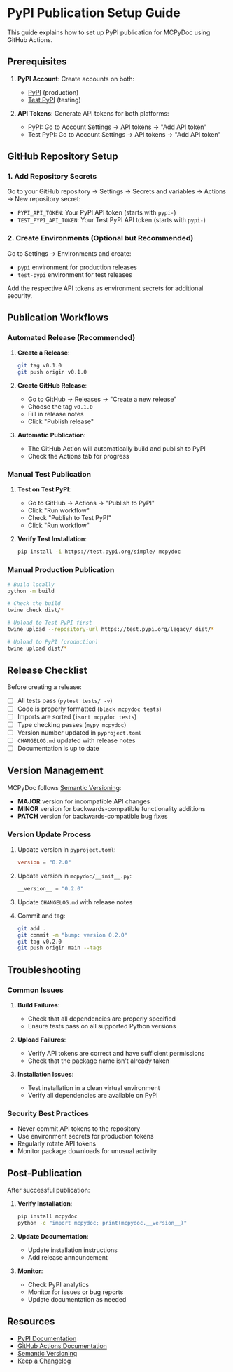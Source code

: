 # PyPI Publication Setup Guide

This guide explains how to set up PyPI publication for MCPyDoc using GitHub Actions.

## Prerequisites

1. **PyPI Account**: Create accounts on both:
   - [PyPI](https://pypi.org/account/register/) (production)
   - [Test PyPI](https://test.pypi.org/account/register/) (testing)

2. **API Tokens**: Generate API tokens for both platforms:
   - PyPI: Go to Account Settings → API tokens → "Add API token"
   - Test PyPI: Go to Account Settings → API tokens → "Add API token"

## GitHub Repository Setup

### 1. Add Repository Secrets

Go to your GitHub repository → Settings → Secrets and variables → Actions → New repository secret:

- `PYPI_API_TOKEN`: Your PyPI API token (starts with `pypi-`)
- `TEST_PYPI_API_TOKEN`: Your Test PyPI API token (starts with `pypi-`)

### 2. Create Environments (Optional but Recommended)

Go to Settings → Environments and create:
- `pypi` environment for production releases
- `test-pypi` environment for test releases

Add the respective API tokens as environment secrets for additional security.

## Publication Workflows

### Automated Release (Recommended)

1. **Create a Release**:
   ```bash
   git tag v0.1.0
   git push origin v0.1.0
   ```

2. **Create GitHub Release**:
   - Go to GitHub → Releases → "Create a new release"
   - Choose the tag `v0.1.0`
   - Fill in release notes
   - Click "Publish release"

3. **Automatic Publication**:
   - The GitHub Action will automatically build and publish to PyPI
   - Check the Actions tab for progress

### Manual Test Publication

1. **Test on Test PyPI**:
   - Go to GitHub → Actions → "Publish to PyPI"
   - Click "Run workflow"
   - Check "Publish to Test PyPI"
   - Click "Run workflow"

2. **Verify Test Installation**:
   ```bash
   pip install -i https://test.pypi.org/simple/ mcpydoc
   ```

### Manual Production Publication

```bash
# Build locally
python -m build

# Check the build
twine check dist/*

# Upload to Test PyPI first
twine upload --repository-url https://test.pypi.org/legacy/ dist/*

# Upload to PyPI (production)
twine upload dist/*
```

## Release Checklist

Before creating a release:

- [ ] All tests pass (`pytest tests/ -v`)
- [ ] Code is properly formatted (`black mcpydoc tests`)
- [ ] Imports are sorted (`isort mcpydoc tests`)
- [ ] Type checking passes (`mypy mcpydoc`)
- [ ] Version number updated in `pyproject.toml`
- [ ] `CHANGELOG.md` updated with release notes
- [ ] Documentation is up to date

## Version Management

MCPyDoc follows [Semantic Versioning](https://semver.org/):

- **MAJOR** version for incompatible API changes
- **MINOR** version for backwards-compatible functionality additions
- **PATCH** version for backwards-compatible bug fixes

### Version Update Process

1. Update version in `pyproject.toml`:
   ```toml
   version = "0.2.0"
   ```

2. Update version in `mcpydoc/__init__.py`:
   ```python
   __version__ = "0.2.0"
   ```

3. Update `CHANGELOG.md` with release notes

4. Commit and tag:
   ```bash
   git add .
   git commit -m "bump: version 0.2.0"
   git tag v0.2.0
   git push origin main --tags
   ```

## Troubleshooting

### Common Issues

1. **Build Failures**:
   - Check that all dependencies are properly specified
   - Ensure tests pass on all supported Python versions

2. **Upload Failures**:
   - Verify API tokens are correct and have sufficient permissions
   - Check that the package name isn't already taken

3. **Installation Issues**:
   - Test installation in a clean virtual environment
   - Verify all dependencies are available on PyPI

### Security Best Practices

- Never commit API tokens to the repository
- Use environment secrets for production tokens
- Regularly rotate API tokens
- Monitor package downloads for unusual activity

## Post-Publication

After successful publication:

1. **Verify Installation**:
   ```bash
   pip install mcpydoc
   python -c "import mcpydoc; print(mcpydoc.__version__)"
   ```

2. **Update Documentation**:
   - Update installation instructions
   - Add release announcement

3. **Monitor**:
   - Check PyPI analytics
   - Monitor for issues or bug reports
   - Update documentation as needed

## Resources

- [PyPI Documentation](https://packaging.python.org/)
- [GitHub Actions Documentation](https://docs.github.com/en/actions)
- [Semantic Versioning](https://semver.org/)
- [Keep a Changelog](https://keepachangelog.com/)
